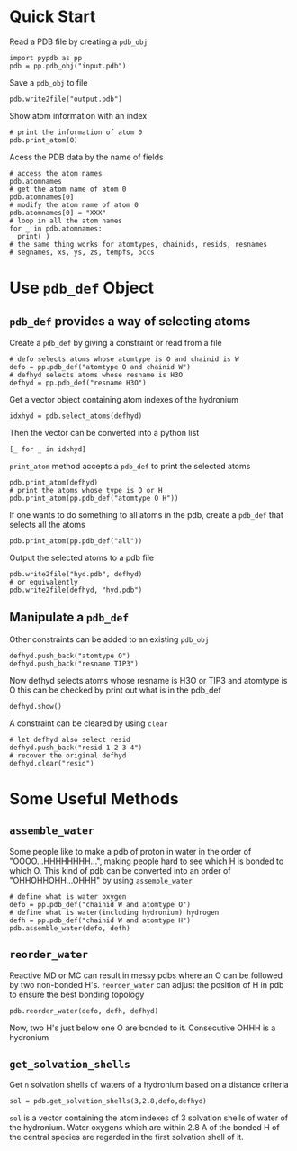 # Quick Start
Read a PDB file by creating a `pdb_obj`
```
import pypdb as pp
pdb = pp.pdb_obj("input.pdb")
```
Save a `pdb_obj` to file
```
pdb.write2file("output.pdb")
```
Show atom information with an index
```
# print the information of atom 0
pdb.print_atom(0)
```
Acess the PDB data by the name of fields
```
# access the atom names
pdb.atomnames
# get the atom name of atom 0
pdb.atomnames[0]
# modify the atom name of atom 0
pdb.atomnames[0] = "XXX"
# loop in all the atom names
for _ in pdb.atomnames:
  print(_)
# the same thing works for atomtypes, chainids, resids, resnames
# segnames, xs, ys, zs, tempfs, occs
```
# Use `pdb_def` Object
## `pdb_def` provides a way of selecting atoms
Create a `pdb_def` by giving a constraint or read from a file
```
# defo selects atoms whose atomtype is O and chainid is W
defo = pp.pdb_def("atomtype O and chainid W")
# defhyd selects atoms whose resname is H3O
defhyd = pp.pdb_def("resname H3O")
```
Get a vector object containing atom indexes of the hydronium
```
idxhyd = pdb.select_atoms(defhyd)
```
Then the vector can be converted into a python list
```
[_ for _ in idxhyd]
```
`print_atom` method accepts a `pdb_def` to print the selected atoms
```
pdb.print_atom(defhyd)
# print the atoms whose type is O or H
pdb.print_atom(pp.pdb_def("atomtype O H"))
```
If one wants to do something to all atoms in the pdb, create a `pdb_def` that selects all the atoms
```
pdb.print_atom(pp.pdb_def("all"))
```
Output the selected atoms to a pdb file
```
pdb.write2file("hyd.pdb", defhyd)
# or equivalently
pdb.write2file(defhyd, "hyd.pdb")
```
## Manipulate a `pdb_def`
Other constraints can be added to an existing `pdb_obj`
```
defhyd.push_back("atomtype O")
defhyd.push_back("resname TIP3")
```
Now defhyd selects atoms whose resname is H3O or TIP3 and atomtype is O
this can be checked by print out what is in the pdb_def
````
defhyd.show()
````
A constraint can be cleared by using `clear`
````
# let defhyd also select resid
defhyd.push_back("resid 1 2 3 4")
# recover the original defhyd
defhyd.clear("resid")
````
# Some Useful Methods
## `assemble_water`
Some people like to make a pdb of proton in water in the order of "OOOO...HHHHHHHH...", making people hard to see which H is bonded to which O. This kind of pdb can be converted into an order of "OHHOHHOHH...OHHH" by using `assemble_water`
````
# define what is water oxygen
defo = pp.pdb_def("chainid W and atomtype O")
# define what is water(including hydronium) hydrogen
defh = pp.pdb_def("chainid W and atomtype H")
pdb.assemble_water(defo, defh)
````
## `reorder_water`
Reactive MD or MC can result in messy pdbs where an O can be followed by two non-bonded H's. `reorder_water` can adjust the position of H in pdb to ensure the best bonding topology
````
pdb.reorder_water(defo, defh, defhyd)
````
Now, two H's just below one O are bonded to it. Consecutive OHHH is a hydronium
## `get_solvation_shells`
Get `n` solvation shells of waters of a hydronium based on a distance criteria
````
sol = pdb.get_solvation_shells(3,2.8,defo,defhyd)
````
`sol` is a vector containing the atom indexes of 3 solvation shells of water of the hydronium. Water oxygens which are within 2.8 A of the bonded H of the central species are regarded in the first solvation shell of it.
